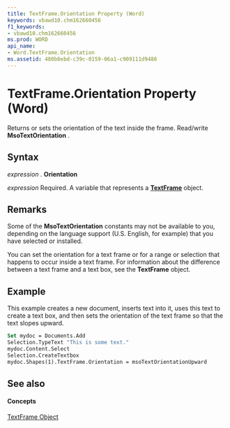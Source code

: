 ```yaml
---
title: TextFrame.Orientation Property (Word)
keywords: vbawd10.chm162660456
f1_keywords:
- vbawd10.chm162660456
ms.prod: WORD
api_name:
- Word.TextFrame.Orientation
ms.assetid: 480b0ebd-c39c-0159-06a1-c909111d9486
---
```



# TextFrame.Orientation Property (Word)

Returns or sets the orientation of the text inside the frame. Read/write  **MsoTextOrientation** .


## Syntax

 _expression_ . **Orientation**

 _expression_ Required. A variable that represents a **[TextFrame](textframe-object-word.md)** object.


## Remarks

Some of the  **MsoTextOrientation** constants may not be available to you, depending on the language support (U.S. English, for example) that you have selected or installed.

You can set the orientation for a text frame or for a range or selection that happens to occur inside a text frame. For information about the difference between a text frame and a text box, see the  **TextFrame** object.


## Example

This example creates a new document, inserts text into it, uses this text to create a text box, and then sets the orientation of the text frame so that the text slopes upward.


```vb
Set mydoc = Documents.Add 
Selection.TypeText "This is some text." 
mydoc.Content.Select 
Selection.CreateTextbox 
mydoc.Shapes(1).TextFrame.Orientation = msoTextOrientationUpward
```


## See also


#### Concepts


[TextFrame Object](textframe-object-word.md)

